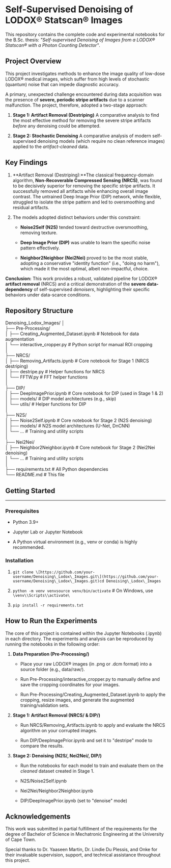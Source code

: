 Self-Supervised Denoising of LODOX® Statscan® Images
====================================================

This repository contains the complete code and experimental notebooks for the B.Sc. thesis: _"Self-supervised Denoising of Images from a LODOX® Statscan® with a Photon Counting Detector"_.

Project Overview
----------------

This project investigates methods to enhance the image quality of low-dose LODOX® medical images, which suffer from high levels of stochastic (quantum) noise that can impede diagnostic accuracy.

A primary, unexpected challenge encountered during data acquisition was the presence of **severe, periodic stripe artifacts** due to a scanner malfunction. The project, therefore, adopted a two-stage approach:

1.  **Stage 1: Artifact Removal (Destriping)** A comparative analysis to find the most effective method for removing the severe stripe artifacts _before_ any denoising could be attempted.
    
2.  **Stage 2: Stochastic Denoising** A comparative analysis of modern self-supervised denoising models (which require no clean reference images) applied to the _artifact-cleaned_ data.
    

Key Findings
------------

1.  **Artifact Removal (Destriping):**The classical frequency-domain algorithm, **Non-Recoverable Compressed Sensing (NRCS)**, was found to be decisively superior for removing the specific stripe artifacts. It successfully removed all artifacts while enhancing overall image contrast. The untrained Deep Image Prior (DIP) network, while flexible, struggled to isolate the stripe pattern and led to oversmoothing and residual artifacts.
    
2.  The models adopted distinct behaviors under this constraint:
    
    *   **Noise2Self (N2S)** tended toward destructive oversmoothing, removing texture.
        
    *   **Deep Image Prior (DIP)** was unable to learn the specific noise pattern effectively.
        
    *   **Neighbor2Neighbor (Nei2Nei)** proved to be the most stable, adopting a conservative "identity function" (i.e., "doing no harm"), which made it the most optimal, albeit non-impactful, choice.
        

**Conclusion:** This work provides a robust, validated pipeline for LODOX® **artifact removal** (NRCS) and a critical demonstration of the **severe data-dependency** of self-supervised _denoisers_, highlighting their specific behaviors under data-scarce conditions.

Repository Structure
--------------------

Denoising_Lodox_Images/
│  
├── Pre-Processing/  
│   ├── Creating_Augmented_Dataset.ipynb  # Notebook for data augmentation  
│   └── interactive_cropper.py            # Python script for manual ROI cropping  
│  
├── NRCS/  
│   ├── Removing_Artifacts.ipynb          # Core notebook for Stage 1 (NRCS destriping)  
│   ├── destripe.py                     # Helper functions for NRCS  
│   └── FFTW.py                         # FFT helper functions  
│  
├── DIP/  
│   ├── DeepImagePrior.ipynb              # Core notebook for DIP (used in Stage 1 & 2)  
│   ├── models/                           # DIP model architectures (e.g., skip)  
│   └── utils/                            # Helper functions for DIP  
│  
├── N2S/  
│   ├── Noise2Self.ipynb                  # Core notebook for Stage 2 (N2S denoising)  
│   ├── models/                           # N2S model architectures (U-Net, DnCNN)  
│   └── ...                               # Training and utility scripts  
│  
├── Nei2Nei/  
│   ├── Neighbor2Neighbor.ipynb           # Core notebook for Stage 2 (Nei2Nei denoising)  
│   └── ...                               # Training and utility scripts  
│  
├── requirements.txt                      # All Python dependencies  
└── README.md                           # This file  

## Getting Started
---------------

### Prerequisites

*   Python 3.9+
    
*   Jupyter Lab or Jupyter Notebook
    
*   A Python virtual environment (e.g., venv or conda) is highly recommended.
    

### Installation

1.  `git clone \[https://github.com/your-username/Denoising\_Lodox\_Images.git\](https://github.com/your-username/Denoising\_Lodox\_Images.git)cd Denoising\_Lodox\_Images`
    
2.  `python -m venv venvsource venv/bin/activate` # On Windows, use `\venv\\Scripts\\activate\`
    
3.  `pip install -r requirements.txt`
    

How to Run the Experiments
--------------------------

The core of this project is contained within the Jupyter Notebooks (.ipynb) in each directory. The experiments and analysis can be reproduced by running the notebooks in the following order:

1.  **Data Preparation (Pre-Processing/)**
    
    *   Place your raw LODOX® images (in .png or .dcm format) into a source folder (e.g., data/raw/).
        
    *   Run Pre-Processing/interactive\_cropper.py to manually define and save the cropping coordinates for your images.
        
    *   Run Pre-Processing/Creating\_Augmented\_Dataset.ipynb to apply the cropping, resize images, and generate the augmented training/validation sets.
        
2.  **Stage 1: Artifact Removal (NRCS/ & DIP/)**
    
    *   Run NRCS/Removing\_Artifacts.ipynb to apply and evaluate the NRCS algorithm on your corrupted images.
        
    *   Run DIP/DeepImagePrior.ipynb and set it to "destripe" mode to compare the results.
        
3.  **Stage 2: Denoising (N2S/, Nei2Nei/, DIP/)**
    
    *   Run the notebooks for each model to train and evaluate them on the _cleaned_ dataset created in Stage 1.
        
    *   N2S/Noise2Self.ipynb
        
    *   Nei2Nei/Neighbor2Neighbor.ipynb
        
    *   DIP/DeepImagePrior.ipynb (set to "denoise" mode)
        

Acknowledgements
----------------

This work was submitted in partial fulfillment of the requirements for the degree of Bachelor of Science in Mechatronic Engineering at the University of Cape Town.

Special thanks to Dr. Yaaseen Martin, Dr. Lindie Du Plessis, and Onke for their invaluable supervision, support, and technical assistance throughout this project.